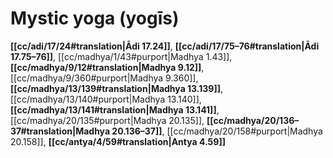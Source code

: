 # Mystic yoga (yogīs)

**[[cc/adi/17/24#translation|Ādi 17.24]]**, **[[cc/adi/17/75–76#translation|Ādi 17.75–76]]**, [[cc/madhya/1/43#purport|Madhya 1.43]], **[[cc/madhya/9/12#translation|Madhya 9.12]]**, [[cc/madhya/9/360#purport|Madhya 9.360]], **[[cc/madhya/13/139#translation|Madhya 13.139]]**, [[cc/madhya/13/140#purport|Madhya 13.140]], **[[cc/madhya/13/141#translation|Madhya 13.141]]**, [[cc/madhya/20/135#purport|Madhya 20.135]], **[[cc/madhya/20/136–37#translation|Madhya 20.136–37]]**, [[cc/madhya/20/158#purport|Madhya 20.158]], **[[cc/antya/4/59#translation|Antya 4.59]]**

